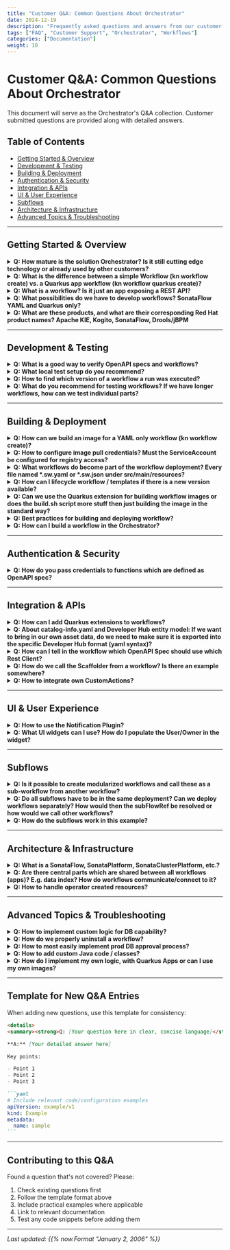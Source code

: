 ```yaml
---
title: "Customer Q&A: Common Questions About Orchestrator"
date: 2024-12-19
description: "Frequently asked questions and answers from our customer interactions about Orchestrator"
tags: ["FAQ", "Customer Support", "Orchestrator", "Workflows"]
categories: ["Documentation"]
weight: 10
---
```


# Customer Q&A: Common Questions About Orchestrator

This document will serve as the Orchestrator's Q&A collection. Customer submitted questions are provided along with detailed answers.

## Table of Contents

- [Getting Started & Overview](#getting-started--overview)
- [Development & Testing](#development--testing)
- [Building & Deployment](#building--deployment)
- [Authentication & Security](#authentication--security)
- [Integration & APIs](#integration--apis)
- [UI & User Experience](#ui--user-experience)
- [Subflows](#subflows)
- [Architecture & Infrastructure](#architecture--infrastructure)
- [Advanced Topics & Troubleshooting](#advanced-topics--troubleshooting)

---

## Getting Started & Overview

<details>
<summary><strong>Q: How mature is the solution Orchestrator? Is it still cutting edge technology or already used by other customers?</strong></summary>

**A:** The Orchestrator was GAed in RHDH 1.5. The current version is 1.6 and it will be merged into RHDH in 1.7. At this point we will have one unified operator which supports RHDH and the Orchestrator facilities.
There are other customers using the Orchestrator in production - even on a large scale with multiple thousands of users and others are onboarding to it currently.

</details>

<details>
<summary><strong>Q: What is the difference between a simple Workflow (kn workflow create) vs. a Quarkus app workflow (kn workflow quarkus create)?</strong></summary>

**A:** The main difference is in the project layout.
The kn-workflow quarkus create will create a project in Quarkus layout, meaning, it will include a maven project and the workflow resources will be placed in src/main/resources
At development, the developer can use Quarkus cli or maven to running the workflow, using maven/Quarkus tools, add additional dependencies to the pom file (e.g if needed for specific configuration) and have more flexibility in the development. This will use the local maven repository to download all of the resources, so the development loop is shorter.

The kn-workflow create uses the flat layout, in which there are only workflow resources and for running there will be a use of a devmode image. Therefore the workflow will be built and run inside a container

</details>

<details>
<summary><strong>Q: What is a workflow? Is it just an app exposing a REST API?</strong></summary>

**A:** In **SonataFlow**, a workflow is a **declarative description of a sequence of steps**—also called states—used to orchestrate services, functions, and logic. These workflows are defined in YAML or JSON following the **Serverless Workflow Specification.**

Technically, when deployed (e.g., using Quarkus in SonataFlow), the workflow is exposed as a REST endpoint. But:

- The workflow itself is not the implementation of the logic—it's the orchestration definition of what happens, in what order, and under what conditions.
- The engine handles the workflow execution, state transitions, and interactions with external services.

Workflow can be triggered also by cloud-events, when the workflow application is subscribed to a Kafka topic or via Knative broker.
At development time, there is no code to implement. Workflow definition is done using the spec and the code is generated by the SonataFlow tools at build time (or at runtime in development mode).
Therefore, there isn't a set of APIs, as this is an internal part of the SonataFlow.
However, each workflow exposes set of APIs that can be viewed at development time using the devtools-ui by using the swagger-ui extension in the devtools dashboard.

Adding custom code to be called in the context of a workflow is also supported as part of the workflow definition. See more here: https://sonataflow.org/serverlessworkflow/latest/core/custom-functions-support.html

</details>

<details>
<summary><strong>Q: What possibilities do we have to develop workflows? SonataFlow YAML and Quarkus only?</strong></summary>

**A:** SonataFlow is an implementation of the serverless workflow spec: https://sonataflow.org/serverlessworkflow/main/core/cncf-serverless-workflow-specification-support.html
It can be written in YAML or JSON format. Then the build process using sonataflow-builder image generates from the workflow definition (and schema/specs) a Quarkus application.
The development tools for the workflow are mentioned in their getting started: https://sonataflow.org/serverlessworkflow/main/getting-started/getting-familiar-with-our-tooling.html

Another option is to use Quarkus cli or mvn quarkus:dev

For writing the workflows there is a [VSCode extension](https://marketplace.visualstudio.com/items?itemName=kie-group.swf-vscode-extension) that offers code completion and render of the diagram.
For workflows that relies on extended Orchestrator features, such as the form-widgets, it is preferred to use the [rhdh-local](https://github.com/redhat-developer/rhdh-local) or local backstage with Quarkus.

Containers which include the workflow can then be built and deployed using the GitOps profile: https://sonataflow.org/serverlessworkflow/main/cloud/operator/deployment-profile.html

</details>

<details>
<summary><strong>Q: What are these products, and what are their corresponding Red Hat product names? Apache KIE, Kogito, SonataFlow, Drools/jBPM</strong></summary>

**A:** **Apache KIE (Knowledge is Everything):**
https://kie.apache.org/

It is the Apache Software Foundation umbrella where we develop for example the serverless workflows execution engine, the operator, etc.

Includes sub-projects like SonataFlow (serverless workflows), Drools (business rules), jBPM (business automation), and many cross-project components.

All these projects are open source, and developed and maintained following the Apache Software Foundation governance recommendations and licensing.

Companies like Red Hat, IBM, and others, use these work as the building blocks for delivering their branded products.

**Note**: sometimes we don't have a 1:1 correspondence between a sub-project and a GitHub repository.

**Kogito**:
It is the core technology upon which we build cloud-native business automation, rules execution, serverless workflows, Data Index, etc. For example, the Drools sub-project holds mostly all related with business rules, the respective execution, and is mostly focused on that. While Kogito adds for example the ability for executing business rules via REST endpoints.

**SonataFlow**:
It is the name of the sub-project dedicated to develop our vision of the Serverless Workflows Specification. Community documentation: https://sonataflow.org/serverlessworkflow/main/index.html

Pointers to the repositories:

- https://github.com/apache/incubator-kie-kogito-runtimes
  In this repository we develop the components dedicated to the SonataFlow workflows execution, including persistence, etc.

- https://github.com/apache/incubator-kie-kogito-apps
  In this repository we develop the SonataFlow supporting services like the DataIndex and the Jobs Service.

- https://github.com/apache/incubator-kie-tools
  In this repository we develop the SonataFlow operator, the Kn workflows cli, the supporting services images, the builder image, etc.

**Drools**: Is the sub-project dedicated to business rules execution.

**jBPM**: Is the sub-project dedicated to business automation (BPM).

**Correspondence with Red Hat products:**

- **Red Hat OpenShift Serverless Logic (OSL)**:
  Is built on top of the SonataFlow sub-project and Kogito components.
  Product documentation:
  https://docs.redhat.com/en/documentation/red_hat_openshift_serverless/1.36/html/serverless_logic/index

- **Red Hat Process Automation Manager** (RHPAM, currently under maintenance only):
  Is built on top of jBPM, Drools and other components. This product is now continued by IBM as the IBM Business Automation Manager Open Editions.

</details>

---

## Development & Testing

<details>
<summary><strong>Q: What is a good way to verify OpenAPI specs and workflows?</strong></summary>

**A:** Usually we suggest running locally, testing it by solving the errors as they come, if any comes. There is no sandbox to test OpenAPI specs with workflow.

</details>

<details>
<summary><strong>Q: What local test setup do you recommend?</strong></summary>

**A:** For testing the interaction between workflows and RHDH there are few options:

1. Use [rhdh-local](https://github.com/redhat-developer/rhdh-local). This setup runs RHDH locally in its container and SonataFlow on its own container that points to local development environment.

2. Use Orchestrator plugins development env from stable branch, e.g.: https://github.com/redhat-developer/rhdh-plugins/tree/orchestrator-1.6/workspaces/orchestrator#run-locally-from-this-repo
   This also runs SonataFlow locally: https://github.com/redhat-developer/rhdh-plugins/tree/orchestrator-1.6/workspaces/orchestrator#devmode-local-configuration

</details>

<details>
<summary><strong>Q: How to find which version of a workflow a run was executed?</strong></summary>

**A:** ProcessInstances information is stored in the Data-Index, therefore the information is available only there, via the GraphQL.

For getting the version for a specific instance, GraphQL supports filters, e.g.

```bash
curl -s -X POST 'http://data-index-sonataflow-infra.apps.example.lab.eng.tlv2.redhat.com/graphql/' \
 -H 'Content-Type: application/json' \
  -d '{
    "query": "query { ProcessInstances(where: { id: { equal: \"xxxxxxx-xxxx-xxxx-xxxx-xxxxxxxxxxxx\" } }) { id processId state version } }"
  }' | jq
{
  "data": {
    "ProcessInstances": [
      {
        "id": "xxxxxxx-xxxx-xxxx-xxxx-xxxxxxxxxxxx",
        "processId": "dynamic-course-select",
        "state": "COMPLETED",
        "version": "1.0"
      }
    ]
  }
}
```

</details>

<details>
<summary><strong>Q: What do you recommend for testing workflows? If we have longer workflows, how can we test individual parts?</strong></summary>

**A:** In the serverless-workflows repository there is CI for testing some of its workflows, e.g.:
https://github.com/rhdhorchestrator/serverless-workflows/blob/main/.github/workflows/mta-v7.x-e2e.yaml
At first stage, it deploys SonataFlow on a cluster with the dependencies required for the test. Next, it deploys the workflow then configures it for the testing environment.
Once the workflow is ready to be tested, we issue a REST call for invoking a workflow and verifying the result is the expected one
https://github.com/rhdhorchestrator/serverless-workflows/blob/main/e2e/mta-v7.x-vm.sh

Workflow is executed from a single endpoint and represents a flow that depends on previous states.
_There is no API to invoke only part of a workflow._

As a complement, when we work with GitOps workflows, and thus we have a Quarkus project, etc, it might be useful to consider adding JUnit tests at this point. While not testing the final target ecosystem, it can be useful to have an initial set of tests that validates the workflow in a more manageable environment. The drawback sometimes is that when your workflow accesses external services, unless you have available instances, you might need to Mock them. On the other hand, these mocks can be easily programmed to return the exact set of values you need for testing.
You can find some simple example here:

- https://github.com/kiegroup/kogito-examples/blob/192c5ec9b5b1700917b81f3198ce01275df483f0/serverless-workflow-examples/serverless-workflow-hello-world/src/test/java/org/kie/kogito/examples/HelloWorldTest.java
- https://github.com/apache/incubator-kie-kogito-examples/blob/a7fee0031bac658ebe266459f3bc1ae74777938f/serverless-workflow-examples/serverless-workflow-subflows-event/src/test/java/org/kie/kogito/examples/MasterWorkflowTest.java
- https://github.com/apache/incubator-kie-kogito-examples/blob/a7fee0031bac658ebe266459f3bc1ae74777938f/serverless-workflow-examples/serverless-workflow-subflows-event/src/test/java/org/kie/kogito/examples/MasterWorkflowTest.java

And more elaborated cases that we use in product here:

- https://github.com/apache/incubator-kie-kogito-runtimes/tree/56a70ed7543473f4d8305ce34b432122ca0da8e2/quarkus/extensions/kogito-quarkus-serverless-workflow-extension/kogito-quarkus-serverless-workflow-integration-test/src/test/java/org/kie/kogito/quarkus/workflows

</details>

---

## Building & Deployment

<details>
<summary><strong>Q: How can we build an image for a YAML only workflow (kn workflow create)?</strong></summary>

**A:** The build.sh script was extended to support a non-quarkus layout using flags -S or --non-quarkus.
https://github.com/rhdhorchestrator/orchestrator-demo/blob/main/scripts/build.sh#L35

</details>

<details>
<summary><strong>Q: How to configure image pull credentials? Must the ServiceAccount be configured for registry access?</strong></summary>

**A:** ImagePullSecret can be defined globally in the cluster for the entire cluster and not per-image. Please view: https://docs.redhat.com/en/documentation/openshift_container_platform/4.14/html/images/managing-images#images-update-global-pull-secret_using-image-pull-secrets

If there is a need to patch a resource after it was generated by the script, consider other methods such Kustomize or adding a patch command to edit the resource.

</details>

<details>
<summary><strong>Q: What workflows do become part of the workflow deployment? Every file named *.sw.yaml or *.sw.json under src/main/resources?</strong></summary>

**A:**
The kn-workflow gen-manifest (the CLI to generate the manifests) expects only one sw.yaml or sw.json file.
If there is more than a single file, the CLI will fail with:

```bash
❌ ERROR: generating manifests: ❌ ERROR: multiple SonataFlow definition files found
```

The reason for that is that the main workflow is translated into a SonataFlow CR that represents a single workflow.

If there is a need to add additional subflows, they can be placed in their own directory and referred by the kn-workflow gen-manifest CLI using the --subflows-dir flag

In that case, subflows will have to be placed under
src/main/resources/subflows

</details>

<details>
<summary><strong>Q: How can I lifecycle workflow / templates if there is a new version available?</strong></summary>

**A:** It really depends on how the workflow is designed and implemented.
A few options:

- declarative configuration which is synced via GitOps might be best if PR are issued to projects, using the template. The responsible developer team. or app owners should be responsible to implement the change and test it. Tool like renovatebot or dependabot might help here.
- update in workflows which are implemented in an imperative approach might need "update workflows" who help to bring out the changes from one version to the next one. Example could be database changes / patches to new api versions, etc.

In any case, with RHDH and Orchestrator you should be equipped to analyse which app is installed where in which version and then be able to plan next steps.

</details>

<details>
<summary><strong>Q: Can we use the Quarkus extension for building workflow images or does the build.sh script more stuff then just building the image in the standard way?</strong></summary>

**A:** The build.sh script isn't a must. It offers an opinionated method to build workflows with specific Quarkus extensions that are recommended for production and enables the persistence.

The core part of building workflow is using the openshift-serverless-logic builder image as referenced from https://github.com/rhdhorchestrator/orchestrator-demo/blob/main/docker/osl.Dockerfile#L4

To build the workflow image it is enough to run (with all or part of the extensions, depends on your needs):

```bash
podman build \
 -f ../../orchestrator-demo/docker/osl.Dockerfile \
 --tag $TARGET_IMAGE \
  --platform linux/amd64 \
  --ulimit nofile=4096:4096 \
  --build-arg QUARKUS_EXTENSIONS="\
    org.kie:kie-addons-quarkus-persistence-jdbc:9.102.0.redhat-00005,\
    io.quarkus:quarkus-jdbc-postgresql:3.8.6.redhat-00004,\
    io.quarkus:quarkus-agroal:3.8.6.redhat-00004, \
    io.quarkus:quarkus-smallrye-reactive-messaging-kafka" \
  --build-arg MAVEN_ARGS_APPEND="\
    -DmaxYamlCodePoints=35000000 \
    -Dkogito.persistence.type=jdbc \
    -Dquarkus.datasource.db-kind=postgresql \
    -Dkogito.persistence.proto.marshaller=false" \
    .
```

There is a blog post that explains this into details:
https://www.rhdhorchestrator.io/blog/hacking-build-process/

</details>

<details>
<summary><strong>Q: Best practices for building and deploying workflow?</strong></summary>

**Extended Q**:
When we implement our own workflow like in this example https://github.com/rhdhorchestrator/serverless-workflows/tree/main/workflows/experimentals/cluster-onboarding, how do we build and deploy such a workflow? Is there no JSON/YAML workflow specification involved when we write the workflow as code? Could we add a workflow spec and run other steps or would we install the code workflow and call it from another YAML workflow?

**A:** A better reference for learning about the build and deploy resource would be this repository:
https://github.com/rhdhorchestrator/orchestrator-demo/

For instance, this example: https://github.com/rhdhorchestrator/orchestrator-demo/tree/main/02_advanced#building-the-workflow explains how to use a script for building the workflow, generate its manifests and deploy to the cluster.

There is no need to write a code other than:

- The workflow definition (yaml / json)
- The data input schema (json)
- The data output schema (json) - common for all workflows in the context of the Orchestrator
- The application.properties - for configuration
- The secret.properties - for sensitive information
- The required spec files for interacting with the external services

This is also described in two-series blog posts:
https://www.rhdhorchestrator.io/blog/building-and-deploying-workflows/ - for using a script
https://www.rhdhorchestrator.io/blog/hacking-build-process/ - for using the build tools without the script

</details>

<details>
<summary><strong>Q: How can I build a workflow in the Orchestrator?</strong></summary>

**A:** The Orchestrator is built on OpenShift Serverless and SonataFlow / Kogito. The Orchestrator "hooks" into the SonataFlow platform and can display, start, and show the output of workflows. Additionally, the operator Plugin provides a custom action that can be used to start workflows.

**You cannot build workflows in the Orchestrator itself** - the idea behind it is that an RHDH user (typically a developer) wants to use these flows, e.g., to provision external resources or similar - or they implicitly **use them in the template** and can then view a status (by the way, the Orchestrator also supports the RHDH RBAC model, so I can ensure that, for example, only users/groups that can see certain templates can also see corresponding workflows, etc.)
To do this, you need to know that such a workflow (completely container-native, of course) always runs in a pod, is accessible via a service, and receives its schemas, properties, etc., via configMaps, for example.

In the **simplest case** (though not suitable for production), if the SonataFlow operator (or OpenShift Serverless Logic Operator) is installed, you can simply create a SonataFlow Custom Resource. Example: https://kiegroup.github.io/kogito-docs/serverlessworkflow/latest/cloud/operator/build-and-deploy-workflows.html#build-deploy-workflow

https://sonataflow.org/serverlessworkflow/main
https://sonataflow.org/serverlessworkflow/main/cloud/operator/deployment-profile.html

What then happens (in the background, through the operator):

- A build with a BuildConfig is started - the standard builder image and thus the standard runtime image can be adapted - by default these are maven/jdk and Quarkus images.
- When the build is finished, the workflow is started and the corresponding service and even a route are created (the route, i.e., the expose, can be suppressed).
- There is also a Development Profile - CAUTION, workflows in DevMode are not entered into the so-called "Data Index Service" and are therefore not visible in RHDH - you can test them, play with them, but not interact with them via the RHDH Orchestrator.
  https://kiegroup.github.io/kogito-docs/serverlessworkflow/latest/cloud/operator/developing-workflows.html

</details>

---

## Authentication & Security

<details>
<summary><strong>Q: How do you pass credentials to functions which are defined as OpenAPI spec?</strong></summary>

**A:** The workflow is using a token which is defined on RHDH.
This is supported by https://backstage.io/docs/auth/service-to-service-auth/#access-restrictions

In RHDH configmap there is the same section:

```yaml
backend:
  auth:
    externalAccess:
      - type: static
        options:
          token: ${BACKEND_SECRET}
          subject: orchestrator
```

The value for BACKEND_SECRET is taken from a secret of RHDH, e.g. backstage-backend-auth-secret (if installed by the Orchestrator operator)

In the workflow, the secret is referenced from the application.properties property:

quarkus.rest-client.scaffolder_openapi_yaml.url=${RHDH_URL}
quarkus.openapi-generator.scaffolder_openapi_yaml.auth.BearerToken.bearer-token=${SCAFFOLDER_BEARER_TOKEN}

The first one points to RHDH_URL (should use the internal service and not the openshift route to avoid certificate issues)
The second property points to the value taken from the BACKEND_SECRET.

The application.properties is translated to the configmap that its name ends with -props.
The value for the variable is taken from the secret.properties that is being translated into a secret

</details>

---

## Integration & APIs

<details>
<summary><strong>Q: How can I add Quarkus extensions to workflows?</strong></summary>

**A:** When running the workflow locally using maven, the extensions are added to pom.xml (either directly or by quarkus ext add).
When workflow is built in the workflow, the QUARKUS_EXTENSIONS env var is used to add additional dependencies for the build process.

e.g.
QUARKUS_EXTENSIONS="io.quarkus:quarkus-agroal,io.quarkus:quarkus-jdbc-mysql" ~/projects/orchestrator-demo/scripts/build.sh --image=registry.internal/workflows/dbsetup:latest -P

</details>

<details>
<summary><strong>Q: About catalog-info.yaml and Developer Hub entity model:
If we want to bring in our own asset data, do we need to make sure it is exported into the specific Developer Hub format (yaml syntax)?</strong></summary>

**A:**
Developer Hub implements the default backstage entity model, which is also used by many plugins as a baseline to identify resources (https://backstage.io/docs/features/software-catalog/system-model/). Red Hat suggestion is to use the standard model, which then ensures best possible compatibility and future readiness. So the simplest way is then to extract the needed data and transform/format it into the default yaml syntax.
If systems should be integrated which do already have its own data model and act as a single source of truth another option

</details>

<details>
<summary><strong>Q: How can I tell in the workflow which OpenAPI Spec should use which Rest Client?</strong></summary>

**A:** See https://sonataflow.org/serverlessworkflow/latest/service-orchestration/orchestration-of-openapi-based-services.html#proc-configuring-openapi-service-endpoint-url

To configure the endpoints, you must use the sanitized OpenAPI specification file name as the REST client configuration key. The configuration key must be set as a valid environment variable.
For example, a file named as subtraction.yaml contains the configuration key as subtraction_yaml.
For more information about how to sanitize file names, see Environment Variables Mapping Rules.

All Quarkus configuration originated in Quarkus, e.g for the rest-client:
https://quarkus.io/guides/rest-client#create-the-configuration

Each spec file represent a system. In the workflow, the functions section defines the APIs of that service from the spec by referencing to it.
In the application.properties we match between the spec file to the URL of the service and its authentication.

</details>

<details>
<summary><strong>Q: How do we call the Scaffolder from a workflow? Is there an example somewhere?</strong></summary>

**A:** Here is an example for running a software template from a workflow:
https://github.com/rhdhorchestrator/orchestrator-demo/blob/main/05_software_template_hello_world/workflow/src/main/resources/workflow.sw.yaml

This is the scaffolder OpenAPI spec:
https://github.com/rhdhorchestrator/orchestrator-demo/blob/main/05_software_template_hello_world/workflow/src/main/resources/specs/scaffolder-openapi.yaml

Please note that the argument for the software templates aren't part of the API and should be provided as arguments according to the software template definition, e.g.
https://github.com/rhdhorchestrator/orchestrator-demo/blob/main/05_software_template_hello_world/workflow/src/main/resources/workflow.sw.yaml

One option to capture the exact list of arguments is by looking at the template definition.
Another option is to invoke a software template from the browser, enable web-tools in-browser (before invocation), switch to network tab and "copy as curl command" - this shows exactly how the software template was called via the API and this will be done the same from a workflow.
The input values will have to be defined in the input schema of the workflow (unless we want to calculate them in-workflow and not to be provided by the user)

</details>

<details>
<summary><strong>Q: How to integrate own CustomActions?</strong></summary>

**A:** Since RHDH is not rebuilt, we cannot make any code changes, just like custom plugins, as dynamic plugins.
The question aims at creating resources for which there is no template action yet - in that case, you would rather go the way of a workflow in the Orchestrator, which you can address via a template action.

For example: (-> steps)

```yaml
- id: trigger-workflow
  name: Execute Orchestrator Workflow
  action: orchestrator:run
  input:
    workflowId: ${{ parameters.workflowId }}
    parameters: ${{ parameters.workflowParameters }}
    waitForCompletion: true
    timeout: 300
```

But - both are possible, many roads lead to Rome (the Orchestrator's Template Action also comes from the Orchestrator Backend Plugin)...

https://backstage.io/docs/features/software-templates/writing-custom-actions/
https://backstage.io/docs/reference/plugin-scaffolder-backend-module-gitlab/

If there is a backend plugin in backstage to support the action, and it exposes a REST API for it, by creating OpenAPI spec for it or using the rest option, a call can be made to it.
If there isn't only by leveraging a software template for calling it we are invoking software templates and sending notifications from workflows by using the scaffolder-backend plugin and the notifications-backend plugin.
If there is a backend plugin and exposed API - the workflow should be able to call it.

</details>

---

## UI & User Experience

<details>
<summary><strong>Q: How to use the Notification Plugin?</strong></summary>

**A:** There is a need to enable also the backstage-plugin-notifications-backend-module-email-dynamic plugin.
See more details about the email plugin here:
https://docs.redhat.com/en/documentation/red_hat_developer_hub/1.6/html/dynamic_plugins_reference/con-preinstalled-dynamic-plugins#rhdh-tech-preview-plugins

and here:

- https://github.com/backstage/backstage/blob/master/plugins/notifications-backend-module-email/README.md

- https://backstage.io/docs/notifications/processors/#email-processor

The user/group entity in backstage must have an email address set.
See https://backstage.io/docs/features/software-catalog/descriptor-format/#kind-user

</details>

<details>
<summary><strong>Q: What UI widgets can I use? How do I populate the User/Owner in the widget?</strong></summary>

**A:** The documentation for this are here
https://github.com/redhat-developer/rhdh-plugins/blob/main/workspaces/orchestrator/docs/orchestratorFormWidgets.md

It is an additional plugin that serves that extensible UI capabilities (part of the Orchestrator).
The current released version is 1.6.0 and nowadays we're working on 1.6.1 to fix minor issues.

Here is an example to populate the User:
Using backstage catalog backend OpenAPI spec can be found here:

```bash
curl -s -k 'https://{backstage-url}/api/catalog/openapi.json' \
 -H 'Authorization: Bearer...'
```

From that spec you can learn how to fetch entities, e.g. to fetch User or Groups use:
/api/catalog/entities?filter=kind=user,kind=group

From the data input schema use this as the fetch:url value:

```json
"$schema": "http://json-schema.org/draft-07/schema#",
    "type": "object",
    "properties": {
      "selectUser": {
        "type": "string",
        "title": "Please enter user name. Start typing for autocompletion",
        "ui:widget": "ActiveTextInput",
        "ui:props": {
          "fetch:url": "$${{backend.baseUrl}}/api/catalog/entities?fields=metadata.name&filter=kind=user,kind=group",
          "fetch:response:value": "$map($, function($v) { $lowercase($v.kind) & ':' & $v.metadata.namespace & '/' & $v.metadata.name })",
          "fetch:response:autocomplete": "$map($, function($v) { $lowercase($v.kind) & ':' & $v.metadata.namespace & '/' & $v.metadata.name })",
          "fetch:method": "GET",
          "fetch:headers": {
            "Authorization": "Bearer $${{identityApi.token}}"
          }
        }
      }
    }
```

Example can be found here: https://github.com/rhdhorchestrator/serverless-workflows/commit/d92916902b16427a936cb9abf7ebfa4c9f229c46

Parsing the response from the fetch:url is done using JSONATA.
This is a useful tool for evaluating the expressions: https://try.jsonata.org/

</details>

---

## Subflows

<details>
<summary><strong>Q: Is it possible to create modularized workflows and call these as a sub-workflow from another workflow?</strong></summary>

**A:**
The serverless workflow specification supports subflows - https://github.com/serverlessworkflow/specification/blob/0.8.x/specification.md#subflow-action
Each workflow can include many sub-flows built into the same build image with the main workflow.
The subflow are internal to the workflow and are not exposed as the main workflow. The definition itself can be shared between multiple workflows at build time, but at runtime the sub-flows aren't exposed.

</details>

<details>
<summary><strong>Q: Do all subflows have to be in the same deployment? Can we deploy workflows separately? How would then the subFlowRef be resolved or how would we call other workflows?</strong></summary>

**A:** Deployment represents a single workflow.
For calling subflows from the main workflow, all subflows need to be built into the same image of the calling workflow.

Subflows aren't shown in the Data Index, therefore not shown in the Orchestrator plugin.
Please take a look [here](https://github.com/wmedvede/serverless-workflow-operator-subflows) for a more detailed example on subflows.

</details>

<details>
<summary><strong>Q: How do the subflows work in this example?</strong></summary>

**Extended Q:**
How are workflowA and workflowB started in the subflow example https://github.com/apache/incubator-kie-kogito-examples/blob/main/serverless-workflow-examples/serverless-workflow-subflows-event/src/main/resources/master.sw.json ?

In the master workflow, there are only two states: "setup" and "waitForEvents". 'Wait for events' implies that we only wait for something. So where are workflowA and workflowB started?

How are events related to subworkflows? Are events required? Is the call to setup synchronous?

**A:**
From the README (https://github.com/apache/incubator-kie-kogito-examples/tree/main/serverless-workflow-examples/serverless-workflow-subflows-event):
This example illustrate how to trigger workflows manually with additional parameters calculated by an initial workflow. The workflow responsible for setting up the parameters is executed as the start state. Then, all possible workflows that might be instantiated with those parameters are registered using event state. exclusive property is set to false ensuring that the process instance remains active till all possible workflows has been executed.

So when the workflow is started, it setup things and then waits for events. The workflowA and B are "started" when receiving their corresponding event defined by eventRefs field.
Until both events are received, the workflow will be waiting for the remaining events.

</details>

---

## Architecture & Infrastructure

<details>
<summary><strong>Q: What is a SonataFlow, SonataPlatform, SonataClusterPlatform, etc.?</strong></summary>

**A:**
The SonataFlow operator (upstream name of the OpenShift Serverless Logic Operator) defines the following custom resource definitions:

1. SonataFlow - the resource that defines the workflow and its profile - https://sonataflow.org/serverlessworkflow/main/cloud/operator/deployment-profile.html
2. SonataFlowPlatform - It's a singleton per namespace, used to configure the workflows and manage and configure the shared services. It supports configuration for eventing, persistences, monitoring. See https://sonataflow.org/serverlessworkflow/latest/cloud/operator/supporting-services.html#deploy-supporting-services
3. SonataFlowClusterPlatform - it is the **cluster-wide equivalent** of SonataFlowPlatform. While SonataFlowPlatform applies to a **single namespace**, the SonataFlowClusterPlatform resource is designed to provide a **shared configuration across multiple namespaces** in OpenShift cluster.
   Find more here: https://sonataflow.org/serverlessworkflow/latest/cloud/operator/supporting-services.html#cluster-scoped-eventing-system-configuration

</details>

<details>
<summary><strong>Q: Are there central parts which are shared between all workflows (apps)? E.g. data index? How do workflows communicate/connect to it?</strong></summary>

**A:**
Yes, SonataFlow defines several **shared infrastructure components** that serve all deployed workflows across the system. These shared services are crucial for **execution, observability, and coordination.**

1. **Data Index Service (sonataflow-data-index)**

- Acts as a centralized **state store and query layer** for all workflow instances.
- Exposes **GraphQL and/or REST APIs** to query the state, variables, and lifecycle events of workflows.
- Used for Monitoring workflow executions (e.g., in consoles or dashboards) and Searching workflows by business key or input data
- Find more on https://sonataflow.org/serverlessworkflow/main/data-index/data-index-core-concepts.html

2. The **SonataFlow Jobs Service** is responsible for time-based actions

- **Triggering timed events** in workflows, such as timeouts or time-based transitions
- Find more on https://sonataflow.org/serverlessworkflow/main/job-services/core-concepts.html

The communication between workflows to the shared services is done by cloud events.
Based on platform level (shared configuration for all workflows either in a single namespace or a global one), the operator adds the required properties for workflow to interact with the services. See more about the supported configuration at
https://sonataflow.org/serverlessworkflow/main/use-cases/advanced-developer-use-cases/job-service/quarkus-extensions.html#job-service-quarkus-extensions

More about the supporting services can be found here: https://sonataflow.org/serverlessworkflow/latest/cloud/operator/supporting-services.html

</details>

<details>
<summary><strong>Q: How to handle operator created resources?</strong></summary>

**A:**
**Manage the inputs (Backstage CR and referenced ConfigMaps), not the operator's generated outputs.**
Create your own ConfigMaps for app-config.yaml (and auth fragments), reference them from the Backstage CR, and keep both the CR and those ConfigMaps under Git. Do not hand‑edit the operator's default app-config-\* ConfigMaps—the operator may recreate or override them on restart.
https://docs.redhat.com/en/documentation/red_hat_developer_hub/1.5/html-single/configuring_red_hat_developer_hub/index.xml

**Application config**

- Create a ConfigMap (e.g., my-rhdh-app-config) that contains your app-config.yaml.
- Reference it from the Backstage CR: spec.application.appConfig.configMaps.
- Keep both the ConfigMap manifest and the Backstage CR in your Git repo (and sync with Argo CD).
  This is the supported way to customize RHDH without changing operator‑owned ConfigMaps.

**Auth and other fragments**
If you split auth/config into separate fragments (e.g., an "auth" ConfigMap), add it to the same list in the Backstage CR (spec.application.appConfig.configMaps) so the operator mounts all of them. (The official examples show adding additional ConfigMaps there.)

**Dynamic plugin configuration (including Orchestrator UI)**
Store dynamic plugin settings in a ConfigMap (commonly dynamic-plugins-rhdh) and reference it from the Backstage CR via spec.application.dynamicPluginsConfigMapName. Keep it in Git. redhat-developer.github.io

**Extra files & secrets**
If you need to mount additional files beyond app-config.yaml (for example, CA bundles, RBAC policies, or other files), use spec.application.extraFiles in the Backstage CR - again, declared as ConfigMaps/Secrets that you version in Git.

**Orchestrator plugin**
explicitly recommends GitOps approach (Deployment with GitOps): https://www.rhdhorchestrator.io/main/docs/installation/orchestrator/?utm_source=chatgpt.com

</details>

---

## Advanced Topics & Troubleshooting

<details>
<summary><strong>Q: How to implement custom logic for DB capability?</strong></summary>

**A:** Java Module or Connectors with Camel K.

</details>

<details>
<summary><strong>Q: How do we properly uninstall a workflow?</strong></summary>

**A:** In SonataFlow, clean up of workflows and their runs is done via the DB, to preserve auditing information. Therefore, even removal of workflows resources (SonataFlow CR, CM, secrets) from the cluster will not influence their appearances in DI.
This information is required for auditing purposes, e.g. maintaining the history of workflow runs.

In Orchestrator 1.6 the workflow will be shown as unavailable.
In Orchestrator 1.7 deleted workflows will be filtered from the UI - tracked by [this issue](https://issues.redhat.com/browse/FLPATH-2333).

</details>

<details>
<summary><strong>Q: How to most easily implement prod DB approval process?</strong></summary>

**A:** Here is Example Scaffolding Template which generates 2 git repos - source code and \*-gitops for kubernetes manifests - Red Hat Best Practice: https://github.com/idp-team/software-templates/tree/master/scaffolder-templates/quarkus-web-template

</details>

<details>
<summary><strong>Q: How to add custom Java code / classes?</strong></summary>

**A:** Follow this example:
https://sonataflow.org/serverlessworkflow/main/core/custom-functions-support.html#con-func-java

The class needs to be defined with a full qualifier (have a package defined that matches the one referenced from the workflow as well).
In addition, the class needs to be annotated with @ApplicationScoped or @Dependent for the CDI to dynamically load it.

</details>

<details>
<summary><strong>Q: How do I implement my own logic, with Quarkus Apps or can I use my own images?</strong></summary>

**A:**

1. The general workflow logic should be described in YAML - then you can also view it in the Orchestrator, for example (or visualize it with other tools).
2. In your image, you can do whatever you want.
   Here are a few examples: https://github.com/rhdhorchestrator/serverless-workflows/tree/main/workflows/experimentals

If you don't want to leave it to the operator which image it uses for building and for runtime, then there is a blog post with explanations and links to scripts, etc. - these **build everything together** and with that you then have full control and can also build your own functions, which you then call from your YAML flow: https://www.rhdhorchestrator.io/blog/building-and-deploying-workflows/

Note - of course, you can also build the entire logic as an application and pack it into your image and then just call "magic_kicks_in_here" from your flow, but then that's no longer a workflow - the boundaries are fluid, but you should ideally not put logic into your code, but only functions: https://www.rhdhorchestrator.io/1.6/docs/

</details>

---

## Template for New Q&A Entries

When adding new questions, use this template for consistency:

````markdown
<details>
<summary><strong>Q: [Your question here in clear, concise language]</strong></summary>

**A:** [Your detailed answer here]

Key points:

- Point 1
- Point 2
- Point 3

```yaml
# Include relevant code/configuration examples
apiVersion: example/v1
kind: Example
metadata:
  name: sample
```
````

</details>

---

## Contributing to this Q&A

Found a question that's not covered? Please:

1. Check existing questions first
2. Follow the template format above
3. Include practical examples where applicable
4. Link to relevant documentation
5. Test any code snippets before adding them

---

_Last updated: {{% now.Format "January 2, 2006" %}}_
